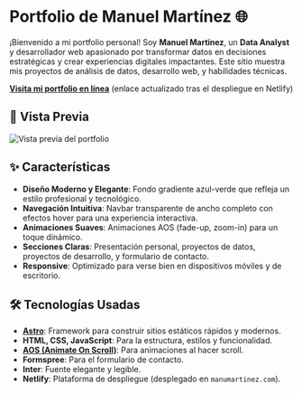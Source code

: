 # Portfolio de Manuel Martínez 🌐

¡Bienvenido a mi portfolio personal! Soy **Manuel Martínez**, un **Data Analyst** y desarrollador web apasionado por transformar datos en decisiones estratégicas y crear experiencias digitales impactantes. Este sitio muestra mis proyectos de análisis de datos, desarrollo web, y habilidades técnicas.

**[Visita mi portfolio en línea](https://manumartinez.netlify.app/)** (enlace actualizado tras el despliegue en Netlify)

## 📸 Vista Previa

![Vista previa del portfolio](https://github.com/Manu-Martinez/portfolio/blob/main/images/portfolio-screenshot.png)  


## ✨ Características

- **Diseño Moderno y Elegante**: Fondo gradiente azul-verde que refleja un estilo profesional y tecnológico.
- **Navegación Intuitiva**: Navbar transparente de ancho completo con efectos hover para una experiencia interactiva.
- **Animaciones Suaves**: Animaciones AOS (fade-up, zoom-in) para un toque dinámico.
- **Secciones Claras**: Presentación personal, proyectos de datos, proyectos de desarrollo, y formulario de contacto.
- **Responsive**: Optimizado para verse bien en dispositivos móviles y de escritorio.

## 🛠️ Tecnologías Usadas

- **[Astro](https://astro.build/)**: Framework para construir sitios estáticos rápidos y modernos.
- **HTML, CSS, JavaScript**: Para la estructura, estilos y funcionalidad.
- **[AOS (Animate On Scroll)](https://michalsnik.github.io/aos/)**: Para animaciones al hacer scroll.
- **Formspree**: Para el formulario de contacto.
- **Inter**: Fuente elegante y legible.
- **Netlify**: Plataforma de despliegue (desplegado en `manumartinez.com`).

